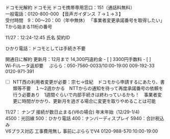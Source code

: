 ドコモ光解約 ドコモ光 ドコモ携帯専用窓口：151（通話料無料）  
一般電話：0120-800-000 【音声ガイダンス ７→１→３】  
受付時間　9：00～20：00（年中無休） 「事業者変更承諾番号を取得したい」  
Tから始まる11桁の番号  

11/27：12:24-12:45 氏名 契約ID

ひかり電話：ドコモとしては手続き不要

開通日に解約 更新月：12月まで 14,300円違約金 - [ ] 3300円手数料 - [ ]  
Wi-Fiルータ返却要 　ぷらら：050-7560-0033/10:00-19:00 009-192-33  
0120-971-391  

- [ ] NTT西の利用者変更が必要：宗七→佳紀　ドコモから申請するにあたり、書類等不要　１～2週かかる　NTTからの通知を待って再度承諾番号の依頼を行う必要あり　1週間ぐらいで内部手続きは終わっているかも！　事業者変更に時間がかかり、更新月を過ぎる場合に変更を取りやめることは可能

11/27： ナンブ 接続が数日止まる(V6の場合) 年末年始（12/29-1/4)  
4500：光回線 500：ひかり電話 400：ナンバーディスプレイ 5940：合計税込み  
V6プラス対応 工事費用無し 事前にぷららでV4 0120-988-570:10:00-19:00